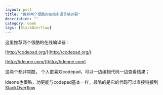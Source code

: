```yaml
---
layout: post
title: "推荐两个很酷的在线多语言编译器"
description: ""
category: Geek
tags: [StackOverflow]
---
```


这里推荐两个很酷的在线编译器：

[http://codepad.org/](http://codepad.org/)

[http://ideone.com/](http://ideone.com)

这两个都非常酷， 个人更喜欢codepad，可以一边编辑代码一边查看结果；

ideone也很酷，功更能与codepad基本一样，最酷的是它的代码可以直接链接到[StackOverflow](stackoverflow.com) 
